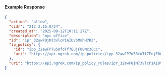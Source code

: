 <!-- Code generated for API Clients. DO NOT EDIT. -->

#### Example Response

```json
{
  "action": "allow",
  "cidr": "212.3.15.0/24",
  "created_at": "2025-09-12T10:11:27Z",
  "description": "nyc office",
  "id": "ipr_32awFUjM73vlcP1AIUVbMmhH7RZ",
  "ip_policy": {
    "id": "ipp_32awFP7u58foTf7EujF08Nc3CCC",
    "uri": "https://api.ngrok.com/ip_policies/ipp_32awFP7u58foTf7EujF08Nc3CCC"
  },
  "uri": "https://api.ngrok.com/ip_policy_rules/ipr_32awFUjM73vlcP1AIUVbMmhH7RZ"
}
```
